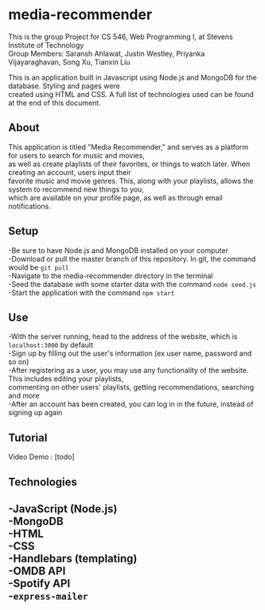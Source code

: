 # media-recommender  
This is the group Project for CS 546, Web Programming I, at Stevens Institute of Technology  
Group Members: Saransh Ahlawat, Justin Westley, Priyanka Vijayaraghavan, Song Xu, Tianxin Liu  
  
This is an application built in Javascript using Node.js and MongoDB for the database. Styling and pages were  
created using HTML and CSS. A full list of technologies used can be found at the end of this document.  
  
## About  
This application is titled "Media Recommender," and serves as a platform for users to search for music and movies,  
as well as create playlists of their favorites, or things to watch later. When creating an account, users input their  
favorite music and movie genres. This, along with your playlists, allows the system to recommend new things to you,  
which are available on your profile page, as well as through email notifications.  
  
## Setup  
-Be sure to have Node.js and MongoDB installed on your computer  
-Download or pull the master branch of this repository. In git, the command would be `git pull`  
-Navigate to the media-recommender directory in the terminal  
-Seed the database with some starter data with the command `node seed.js`  
-Start the application with the command `npm start`  
  
## Use  
-With the server running, head to the address of the website, which is `localhost:3000` by default  
-Sign up by filling out the user's information (ex user name, password and so on)  
-After registering as a user, you may use any functionality of the website. This includes editing your playlists,  
commenting on other users' playlists, getting recommendations, searching and more  
-After an account has been created, you can log in in the future, instead of signing up again  
  
## Tutorial  
Video Demo : [todo]  
  
## Technologies  
-JavaScript (Node.js)  
-MongoDB  
-HTML  
-CSS  
-Handlebars (templating)  
-OMDB API  
-Spotify API  
-`express-mailer`  
-
